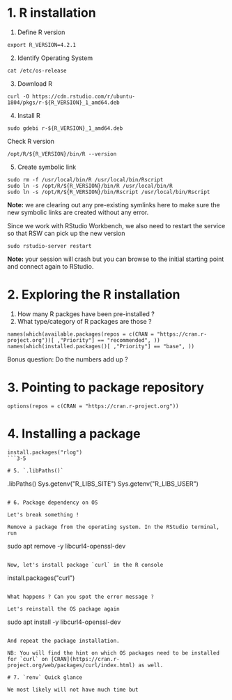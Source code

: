 # 1. R installation

1. Define R version 

```
export R_VERSION=4.2.1
```

2. Identify Operating System

```
cat /etc/os-release
```

3. Download R 

```
curl -O https://cdn.rstudio.com/r/ubuntu-1804/pkgs/r-${R_VERSION}_1_amd64.deb
```

4. Install R 

```
sudo gdebi r-${R_VERSION}_1_amd64.deb
```

Check R version 
```
/opt/R/${R_VERSION}/bin/R --version
```

5. Create symbolic link

```
sudo rm -f /usr/local/bin/R /usr/local/bin/Rscript
sudo ln -s /opt/R/${R_VERSION}/bin/R /usr/local/bin/R
sudo ln -s /opt/R/${R_VERSION}/bin/Rscript /usr/local/bin/Rscript
```
**Note:** we are clearing out any pre-existing symlinks here to make sure the new symbolic links are created without any error.

Since we work with RStudio Workbench, we also need to restart the service so that RSW can pick up the new version

```
sudo rstudio-server restart
```
**Note:** your session will crash but you can browse to the initial starting point and connect again to RStudio. 


# 2. Exploring the R installation 

1. How many R packges have been pre-installed ? 
2. What type/category of R packages are those ? 

```
names(which(available.packages(repos = c(CRAN = "https://cran.r-project.org"))[ ,"Priority"] == "recommended", ))
names(which(installed.packages()[ ,"Priority"] == "base", ))
```

Bonus question: Do the numbers add up ? 

# 3. Pointing to package repository

```
options(repos = c(CRAN = "https://cran.r-project.org"))
```

# 4. Installing a package

```
install.packages("rlog")
```3-5

# 5. `.libPaths()`

```
.libPaths()
Sys.getenv("R_LIBS_SITE")
Sys.getenv("R_LIBS_USER")
```

# 6. Package dependency on OS

Let's break something !

Remove a package from the operating system. In the RStudio terminal, run

```
sudo apt remove -y libcurl4-openssl-dev
```

Now, let's install package `curl` in the R console

```
install.packages("curl")
```

What happens ? Can you spot the error message ? 

Let's reinstall the OS package again

```
sudo apt install -y libcurl4-openssl-dev
```

And repeat the package installation.

NB: You will find the hint on which OS packages need to be installed for `curl` on [CRAN](https://cran.r-project.org/web/packages/curl/index.html) as well. 

# 7. `renv` Quick glance

We most likely will not have much time but 

